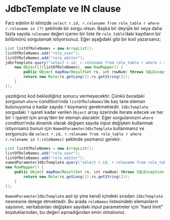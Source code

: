 # JdbcTemplate ve IN clause

Farz edelim ki elinizde `select r.id, r.rolename from role_table r where r.rolename in (?)` şeklinde bir sorgu olsun. 
Başka bir deyişle bir veya daha fazla sayıda `rolename` değeri içeren bir liste ile `role_table`’daki kayıtların bir 
bölümünü sorgulamak istiyorsunuz. Eğer aşağıdaki gibi bir kod yazarsanız;

```java
List listOfRoleNames = new ArrayList();
listOfRoleNames.add("role_user");
listOfRoleNames.add("role_editor");
jdbcTemplate.query("select r.id, r.rolename from role_table r where r.rolename in (?)", 
    new Object[]{listOfRoleNames}, new RowMapper() {    
        public Object mapRow(ResultSet rs, int rowNum) throws SQLException {        
        return new Role(rs.getLong(1),rs.getString(2));    
    }
});
``` 

yazdığınız kod beklediğiniz sonucu vermeyecektir. Çünkü buradaki sorgunun `where` condition’ında `listOfRoleNames`’de kaç 
tane eleman bulunuyorsa o kadar sayıda `?` koymanız gerekmektedir. `JdbcTemplate` sorgudaki `?` işareti kadar verilen 
`Object` array üzerinde iterate edecek ve her bir `?` işareti için array’den bir eleman alacaktır. Eğer sorgularınızın 
`where` condition’ında dinamik olarak değişen sayıda input değişken kullanmak istiyorsanız bunun için `NamedParameterJdbcTemplate` 
kullanmanız ve sorgunuzu da `select r.id, r.rolename from role_table r where r.rolename in (:roleNames)` şeklinde yazmanız gerekir.

```java
List listOfRoleNames = new ArrayList();
listOfRoleNames.add("role_user");
listOfRoleNames.add("role_editor");
namedParameterJdbcTemplate.query("select r.id, r.rolename from role_table r where r.rolename in (:roleNames)", new Object[]{listOfRoleNames}, 
new RowMapper() {    
    public Object mapRow(ResultSet rs, int rowNum) throws SQLException {        
        return new Role(rs.getLong(1),rs.getString(2));    
    }
});
``` 

`NamedParameterJdbcTemplate` asıl işi yine kendi içindeki sıradan `JdbcTemplate` nesnesine delege etmektedir. Bu arada 
`roleNames` listesindeki elemanların sayısının, veritabanları değişken sayıdaki input parametreler için “hard limit” 
koyduklarından, bu değeri aşmadığından emin olmalısınız.
